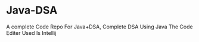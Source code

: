 # Java-DSA
A complete Code Repo For Java+DSA, 
Complete DSA Using Java 
The Code Editer Used Is Intellij 

